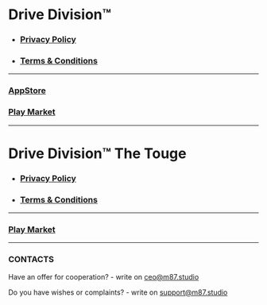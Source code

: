 # Drive Division™
- ### [Privacy Policy](./DriveDivision_PrivacyPolicy.md)
- ### [Terms & Conditions](./DriveDivision_TermsAndConditions.md)

---

### [AppStore](https://apps.apple.com/ru/app/touge-drift-racing/id1503015930)
### [Play Market](https://play.google.com/store/apps/details?id=com.VolodymyrBozhko.TougeDriftandRacing)

---

# Drive Division™ The Touge
- ### [Privacy Policy](./DriveDivisionTheTouge_PrivacyPolicy.md)
- ### [Terms & Conditions](./DriveDivisionTheTouge_TermsAndConditions.md)

---

### [Play Market](https://play.google.com/store/apps/details?id=com.VolodymyrBozhko.TougeDriftandRacingLite)

---

### CONTACTS

Have an offer for cooperation? - write on ceo@m87.studio

Do you have wishes or complaints? - write on support@m87.studio
